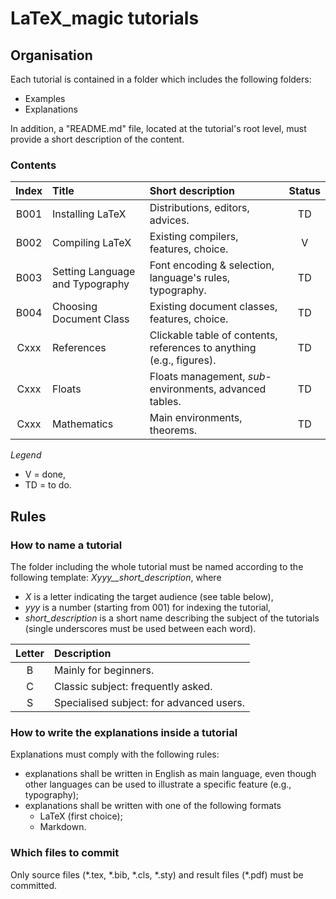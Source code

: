 # LaTeX_magic tutorials



## Organisation

Each tutorial is contained in a folder which includes the following folders:
* Examples
* Explanations

In addition, a "README.md" file, located at the tutorial's root level, must provide a short description 
of the content.

### Contents

| Index   | Title                           | Short description														| Status	|    
| :-----: | :------------------------------ | :-------------------------------------------------------------------- | :-----:	|
|  B001   | Installing LaTeX				| Distributions, editors, advices.										| TD		|
|  B002   | Compiling LaTeX					| Existing compilers, features, choice.									| V			|
|  B003   | Setting Language and Typography	| Font encoding & selection, language's rules, typography.				| TD		|
|  B004   | Choosing Document Class			| Existing document classes, features, choice.							| TD		|
|  Cxxx   | References						| Clickable table of contents, references to anything (e.g., figures).	| TD		|
|  Cxxx   | Floats							| Floats management, *sub*-environments, advanced tables.				| TD		|
|  Cxxx   | Mathematics						| Main environments, theorems.											| TD		|

*Legend*

* V = 	done,
* TD =	to do.


## Rules


### How to name a tutorial

The folder including the whole tutorial must be named according to the following template:
*Xyyy__short_description*,
where
* *X* is a letter indicating the target audience (see table below),
* *yyy* is a number (starting from 001) for indexing the tutorial,
* *short_description* is a short name describing the subject of the tutorials
(single underscores must be used between each word).

| Letter  | Description                              |        
| :-----: | :--------------------------------------- | 
|    B    | Mainly for beginners.                    | 
|    C    | Classic subject: frequently asked.       |
|    S    | Specialised subject: for advanced users. |


### How to write the explanations inside a tutorial

Explanations must comply with the following rules:
* explanations shall be written in English as main language, even though other languages can be used
to illustrate a specific feature (e.g., typography);
* explanations shall be written with one of the following formats
	* LaTeX (first choice);
	* Markdown.

	
### Which files to commit

Only source files (\*.tex, \*.bib, \*.cls, \*.sty) and result files (\*.pdf) must be committed.
